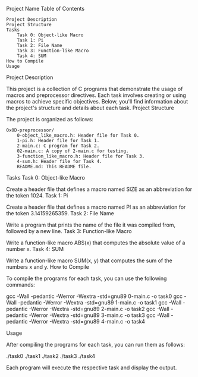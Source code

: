 Project Name
Table of Contents

    Project Description
    Project Structure
    Tasks
        Task 0: Object-like Macro
        Task 1: Pi
        Task 2: File Name
        Task 3: Function-like Macro
        Task 4: SUM
    How to Compile
    Usage

Project Description

This project is a collection of C programs that demonstrate the usage of macros and preprocessor directives. Each task involves creating or using macros to achieve specific objectives. Below, you'll find information about the project's structure and details about each task.
Project Structure

The project is organized as follows:

    0x0D-preprocessor/
        0-object_like_macro.h: Header file for Task 0.
        1-pi.h: Header file for Task 1.
        2-main.c: C program for Task 2.
        02-main.c: A copy of 2-main.c for testing.
        3-function_like_macro.h: Header file for Task 3.
        4-sum.h: Header file for Task 4.
        README.md: This README file.

Tasks
Task 0: Object-like Macro

Create a header file that defines a macro named SIZE as an abbreviation for the token 1024.
Task 1: Pi

Create a header file that defines a macro named PI as an abbreviation for the token 3.14159265359.
Task 2: File Name

Write a program that prints the name of the file it was compiled from, followed by a new line.
Task 3: Function-like Macro

Write a function-like macro ABS(x) that computes the absolute value of a number x.
Task 4: SUM

Write a function-like macro SUM(x, y) that computes the sum of the numbers x and y.
How to Compile

To compile the programs for each task, you can use the following commands:

gcc -Wall -pedantic -Werror -Wextra -std=gnu89 0-main.c -o task0
gcc -Wall -pedantic -Werror -Wextra -std=gnu89 1-main.c -o task1
gcc -Wall -pedantic -Werror -Wextra -std=gnu89 2-main.c -o task2
gcc -Wall -pedantic -Werror -Wextra -std=gnu89 3-main.c -o task3
gcc -Wall -pedantic -Werror -Wextra -std=gnu89 4-main.c -o task4

Usage

After compiling the programs for each task, you can run them as follows:

./task0
./task1
./task2
./task3
./task4

Each program will execute the respective task and display the output.